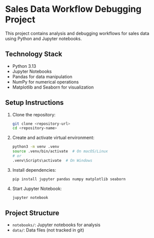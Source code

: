 # Sales Data Workflow Debugging Project

This project contains analysis and debugging workflows for sales data using Python and Jupyter notebooks.

## Technology Stack

- Python 3.13
- Jupyter Notebooks
- Pandas for data manipulation
- NumPy for numerical operations
- Matplotlib and Seaborn for visualization

## Setup Instructions

1. Clone the repository:
   ```bash
   git clone <repository-url>
   cd <repository-name>
   ```

2. Create and activate virtual environment:
   ```bash
   python3 -m venv .venv
   source .venv/bin/activate  # On macOS/Linux
   # or
   .venv\Scripts\activate  # On Windows
   ```

3. Install dependencies:
   ```bash
   pip install jupyter pandas numpy matplotlib seaborn
   ```

4. Start Jupyter Notebook:
   ```bash
   jupyter notebook
   ```

## Project Structure

- `notebooks/`: Jupyter notebooks for analysis
- `data/`: Data files (not tracked in git)

